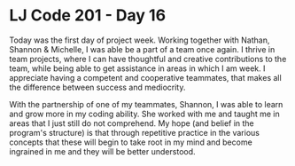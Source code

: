 # LJ Code 201 - Day 16

Today was the first day of project week. Working together with Nathan, Shannon & Michelle, I was able be a part of a team once again. I thrive in team projects, where I can have thoughtful and creative contributions to the team, while being able to get assistance in areas in which I am week. I appreciate having a competent and cooperative teammates, that makes all the difference between success and mediocrity.

With the partnership of one of my teammates, Shannon, I was able to learn and grow more in my coding ability. She worked with me and taught me in areas that I just still do not comprehend. My hope (and belief in the program's structure) is that through repetitive practice in the various concepts that these will begin to take root in my mind and become ingrained in me and they will be better understood.

 
